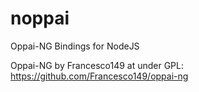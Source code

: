 # noppai

Oppai-NG Bindings for NodeJS

Oppai-NG by Francesco149 at under GPL: https://github.com/Francesco149/oppai-ng